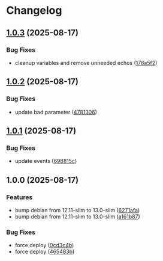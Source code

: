# Changelog

## [1.0.3](https://github.com/tkhom3/docker-rtl/compare/v1.0.2...v1.0.3) (2025-08-17)


### Bug Fixes

* cleanup variables and remove unneeded echos ([178a5f2](https://github.com/tkhom3/docker-rtl/commit/178a5f27b908ae3c7410b9bd9b4e2ae3e838dea2))

## [1.0.2](https://github.com/tkhom3/docker-rtl/compare/v1.0.1...v1.0.2) (2025-08-17)


### Bug Fixes

* update bad parameter ([4781306](https://github.com/tkhom3/docker-rtl/commit/4781306b7f4c39e44082f503fec6133d12f87958))

## [1.0.1](https://github.com/tkhom3/docker-rtl/compare/v1.0.0...v1.0.1) (2025-08-17)


### Bug Fixes

* update events ([698815c](https://github.com/tkhom3/docker-rtl/commit/698815c1e69e16a485c8f7d99bae839de331334e))

## 1.0.0 (2025-08-17)


### Features

* bump debian from 12.11-slim to 13.0-slim ([6271afa](https://github.com/tkhom3/docker-rtl/commit/6271afa3bc82528aed3b72c49a400205d3bacc96))
* bump debian from 12.11-slim to 13.0-slim ([a161b87](https://github.com/tkhom3/docker-rtl/commit/a161b87d3a379c4946f88bea703b106cfd89f1d0))


### Bug Fixes

* force deploy ([0cd3c4b](https://github.com/tkhom3/docker-rtl/commit/0cd3c4b0d1f68b481bc21ff90b4dd2a82a7b3ea4))
* force deploy ([465483b](https://github.com/tkhom3/docker-rtl/commit/465483b0243bbbf887dd34b3ce5a387fcb5e0368))
